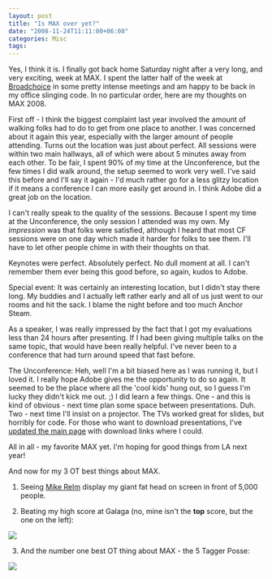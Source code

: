 ```yaml
---
layout: post
title: "Is MAX over yet?"
date: "2008-11-24T11:11:00+06:00"
categories: Misc 
tags: 
---
```


Yes, I think it is. I finally got back home Saturday night after a very long, and very exciting, week at MAX. I spent the latter half of the week at <a href="http://www.broadchoice.com">Broadchoice</a> in some pretty intense meetings and am happy to be back in my office slinging code. In no particular order, here are my thoughts on MAX 2008.
<!--more-->
First off - I think the biggest complaint last year involved the amount of walking folks had to do to get from one place to another. I was concerned about it again this year, especially with the larger amount of people attending. Turns out the location was just about perfect. All sessions were within two main hallways, all of which were about 5 minutes away from each other. To be fair, I spent 90% of my time at the Unconference, but the few times I did walk around, the setup seemed to work very well. I've said this before and I'll say it again - I'd much rather go for a less glitzy location if it means a conference I can more easily get around in. I think Adobe did a great job on the location.

I can't really speak to the quality of the sessions. Because I spent my time at the Unconference, the only session I attended was my own. My <i>impression</i> was that folks were satisfied, although I heard that most CF sessions were on one day which made it harder for folks to see them. I'll have to let other people chime in with their thoughts on that.

Keynotes were perfect. Absolutely perfect. No dull moment at all. I can't remember them ever being this good before, so again, kudos to Adobe.

Special event: It was certainly an interesting location, but I didn't stay there long. My buddies and I actually left rather early and all of us just went to our rooms and hit the sack. I blame the night before and too much Anchor Steam. 

As a speaker, I was really impressed by the fact that I got my evaluations less than 24 hours after presenting. If I had been giving multiple talks on the same topic, that would have been really helpful. I've never been to a conference that had turn around speed that fast before. 

The Unconference: Heh, well I'm a bit biased here as I was running it, but I loved it. I really hope Adobe gives me the opportunity to do so again. It seemed to be the place where all the 'cool kids' hung out, so I guess I'm lucky they didn't kick me out. ;) I did learn a few things. One - and this is kind of obvious - next time plan some space between presentations. Duh. Two - next time I'll insist on a projector. The TVs worked great for slides, but horribly for code. For those who want to download presentations, I've <a href="http://www.raymondcamden.com/page.cfm/ColdFusion-Unconference">updated the main page</a> with download links where I could. 

All in all - my favorite MAX yet. I'm hoping for good things from LA next year!

And now for my 3 OT best things about MAX.

1) Seeing <a href="http://www.mikerelm.com/">Mike Relm</a> display my giant fat head on screen in front of 5,000 people.

2) Beating my high score at Galaga (no, mine isn't the <b>top</b> score, but the one on the left):

<img src="https://static.raymondcamden.com/images/cfjedi//galaga.jpg">

3) And the number one best OT thing about MAX - the 5 Tagger Posse:

<img src="https://static.raymondcamden.com/images/cfjedi//5taggers.jpg">